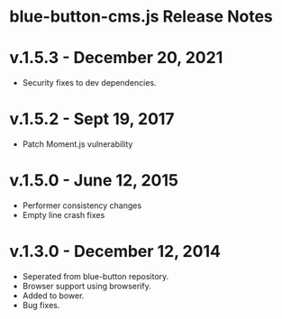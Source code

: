 # blue-button-cms.js Release Notes

# v.1.5.3 - December 20, 2021
- Security fixes to dev dependencies.

# v.1.5.2 - Sept 19, 2017
- Patch Moment.js vulnerability

# v.1.5.0 - June 12, 2015
- Performer consistency changes
- Empty line crash fixes

# v.1.3.0 - December 12, 2014
- Seperated from blue-button repository.
- Browser support using browserify.
- Added to bower.
- Bug fixes.
